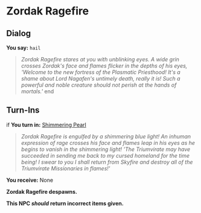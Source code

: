 # Zordak Ragefire
## Dialog

**You say:** `hail`



>*Zordak Ragefire stares at you with unblinking eyes. A wide grin crosses Zordak's face and flames flicker in the depths of his eyes, 'Welcome to the new fortress of the Plasmatic Priesthood! It's a shame about Lord Nagafen's untimely death, really it is! Such a powerful and noble creature should not perish at the hands of mortals.'*
end

## Turn-Ins




if **You turn in:** [Shimmering Pearl](/item/28054)


>*Zordak Ragefire is engulfed by a shimmering blue light! An inhuman expression of rage crosses his face and flames leap in his eyes as he begins to vanish in the shimmering light! 'The Triumvirate may have succeeded in sending me back to my cursed homeland for the time being! I swear to you I shall return from Skyfire and destroy all of the Triumvirate Missionaries in flames!'*


 **You receive:** None 


**Zordak Ragefire despawns.**

**This NPC *should* return incorrect items given.**

